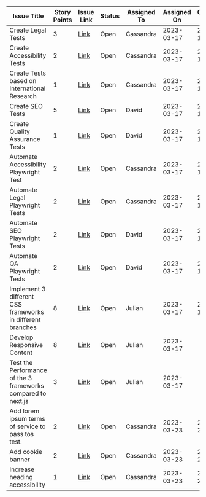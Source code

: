 | Issue Title | Story Points | Issue Link | Status | Assigned To | Assigned On | Completed On | Category  | Notes |
|-------------|--------------|------------|--------|-------------|-------------|--------------|-----------|--------------|
| Create Legal Tests| 3 | [Link](https://github.com/CassandraSehic/mywebclass-simulation-intermediate/issues/8)  | Open | Cassandra  | 2023-03-17| 2023-03-19 | Feature |  |
| Create Accessibility Tests   | 2            | [Link](https://github.com/CassandraSehic/mywebclass-simulation-intermediate/issues/6)  | Open | Cassandra | 2023-03-17  | 2023-03-19  | Feature | |
| Create Tests based on International Research | 1 | [Link](https://github.com/CassandraSehic/mywebclass-simulation-intermediate/issues/6) | Open | Cassandra | 2023-03-17 | 2023-03-19 | Feature | |
Create SEO Tests | 5| [Link](https://github.com/CassandraSehic/mywebclass-simulation-intermediate/issues/3) | Open | David | 2023-03-17 | 2023-03-19 | Feature | |
Create Quality Assurance Tests | 1 | [Link](https://github.com/CassandraSehic/mywebclass-simulation-intermediate/issues/10) | Open | David | 2023-03-17 | 2023-03-19 | Feature | |
Automate Accessibility Playwright Test| 2| [Link](https://github.com/CassandraSehic/mywebclass-simulation-intermediate/issues/7)| Open| Cassandra| 2023-03-17| 2023-03-19| Feature| |
Automate Legal Playwright Tests| 2| [Link](https://github.com/CassandraSehic/mywebclass-simulation-intermediate/issues/7)| Open| Cassandra| 2023-03-17| 2023-03-19| Feature| |
Automate SEO Playwright Tests| 2| [Link](https://github.com/CassandraSehic/mywebclass-simulation-intermediate/issues/4)| Open| David| 2023-03-17| 2023-03-19| Feature| |
Automate QA Playwright Tests| 2| [Link](https://github.com/users/CassandraSehic/projects/4/views/1?pane=issue&itemId=23169381)| Open| David| 2023-03-17| 2023-03-19| Feature| |
Implement 3 different CSS frameworks in different branches| 8| [Link](https://github.com/CassandraSehic/mywebclass-simulation-intermediate/issues/13)| Open| Julian| 2023-03-17| 2023-03-19| Feature| |
Develop Responsive Content| 8| [Link](https://github.com/CassandraSehic/mywebclass-simulation-intermediate/issues/14)| Open| Julian| 2023-03-17| | Feature| |
Test the Performance of the 3 frameworks compared to next.js | 3| [Link](https://github.com/CassandraSehic/mywebclass-simulation-intermediate/issues/15)| Open| Julian| 2023-03-17| | Feature| |
Add lorem ipsum terms of service to pass tos test. | 2| [Link](https://github.com/CassandraSehic/mywebclass-simulation-intermediate/issues/19)| Open| Cassandra| 2023-03-23| 2023-03-23| Feature| |
Add cookie banner | 2| [Link](https://github.com/CassandraSehic/mywebclass-simulation-intermediate/issues/20)| Open| Cassandra| 2023-03-23| 2023-03-23| Feature| |
Increase heading accessibility | 1| [Link](https://github.com/CassandraSehic/mywebclass-simulation-intermediate/issues/21)| Open| Cassandra| 2023-03-23|2023-03-23 | Feature| |

